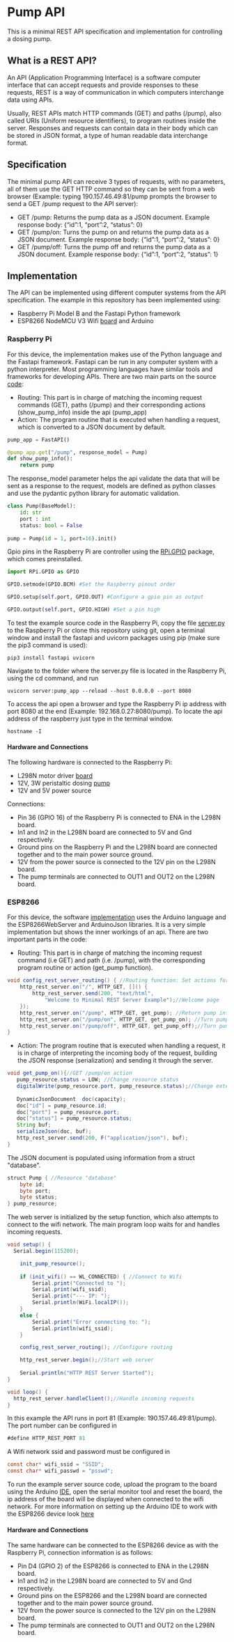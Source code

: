 # Pump API
This is a minimal REST API specification and implementation for controlling a dosing pump.

## What is a REST API?
An API (Application Programming Interface) is a software computer interface that can accept requests and provide responses to these requests, REST is a way of communication in which computers interchange data using APIs.

Usually, REST APIs match HTTP commands (GET) and paths (/pump), also called URIs (Uniform resource identifiers), to program routines inside the server. Responses and requests can contain data in their body which can be stored in JSON format, a type of human readable data interchange format.

## Specification
The minimal pump API can receive 3 types of requests, with no parameters, all of them use the GET HTTP command so they can be sent from a web browser (Example: typing 190.157.46.49:81/pump prompts the browser to send a GET /pump request to the API server):

* GET /pump: Returns the pump data as a JSON document. Example response body: {“id”:1, “port”:2, “status”: 0}
* GET /pump/on: Turns the pump on and returns the pump data as a JSON document. Example response body: {“id”:1, “port”:2, “status”: 0}
* GET /pump/off: Turns the pump off and returns the pump data as a JSON document. Example response body: {“id”:1, “port”:2, “status”: 1}

## Implementation

The API can be implemented using different computer systems from the API specification. The example in this repository has been implemented using:
* Raspberry Pi Model B and  the Fastapi Python framework
* ESP8266 NodeMCU V3 Wifi [board](http://prometec.org/communications/nodemcu/arduino-ide/) and Arduino

### Raspberry Pi
For this device, the implementation makes use of the Python language and the Fastapi framework. Fastapi can be run in any computer system with a python interpreter. Most programming languages have similar tools and frameworks for developing APIs.
There are two main parts on the source [code](/RasPi/rpiserver/server.py):

* Routing: This part is in charge of matching the incoming request commands (GET), paths (/pump) and their corresponding actions (show_pump_info) inside the api (pump_app)
* Action: The program routine that is executed when handling a request, which is converted to a JSON document by default.

```python
pump_app = FastAPI()

@pump_app.get("/pump", response_model = Pump)
def show_pump_info():
    return pump
```

 The response_model parameter helps the api validate the data that will be sent as a response to the request, models are defined as python classes and use the pydantic python library for automatic validation.

```python
class Pump(BaseModel):
    id: str
    port : int
    status: bool = False
    
pump = Pump(id = 1, port=16).init()
```
Gpio pins in the Raspberry Pi are controller using the [RPi.GPIO](https://pypi.org/project/RPi.GPIO/) package, which comes preinstalled.

```python
import RPi.GPIO as GPIO

GPIO.setmode(GPIO.BCM) #Set the Raspberry pinout order

GPIO.setup(self.port, GPIO.OUT) #Configure a gpio pin as output

GPIO.output(self.port, GPIO.HIGH) #Set a pin high
```

To test the example source code in the Raspberry Pi, copy the file [server.py](/RasPi/rpiserver/server.py) to the Raspberry Pi or clone this repository using git, open a terminal window and install the fastapi and uvicorn packages using pip (make sure the pip3 command is used):

```shell
pip3 install fastapi uvicorn
```

Navigate to the folder where the server.py file is located in the Raspberry Pi, using the cd command, and run

```shell
uvicorn server:pump_app --reload --host 0.0.0.0 --port 8080
```

To access the api open a browser and type the Raspberry Pi ip address with port 8080 at the end (Example: 192.168.0.27:8080/pump). To locate the api address of the raspberry just type in the terminal window.

```shell
hostname -I
```

#### Hardware and Connections 
The following hardware is connected to the Raspberry Pi:

* L298N motor driver [board](https://howtomechatronics.com/tutorials/arduino/arduino-dc-motor-control-tutorial-l298n-pwm-h-bridge/)
* 12V, 3W peristaltic dosing [pump](https://www.adafruit.com/product/1150)
* 12V and 5V power source

Connections:

* Pin 36 (GPIO 16) of the Raspberry Pi is connected to ENA in the L298N board.
* In1 and In2 in the L298N board are connected to 5V and Gnd respectively.
* Ground pins on the Raspberry Pi and the L298N board are connected together and to the main power source ground.
* 12V from the power source is connected to the 12V pin on the L298N board.
* The pump terminals are connected to OUT1 and OUT2 on the L298N board.


### ESP8266
For this device, the software [implementation](/ESP8266/ESPMinPumpEx/ESPMinPumpEx.ino) uses the Arduino language and the ESP8266WebServer and ArduinoJson libraries. It is a very simple implementation but shows the inner workings of an api.
There are two important parts in the code:

* Routing: This part is in charge of matching the incoming request command (i.e GET) and path (i.e. /pump), with the corresponding program routine or action (get_pump function).

```java
void config_rest_server_routing() { //Routing function: Set actions for incoming commands and locations
    http_rest_server.on("/", HTTP_GET, []() {
        http_rest_server.send(200, "text/html",
            "Welcome to Minimal REST Server Example");//Welcome page
    });
    http_rest_server.on("/pump", HTTP_GET, get_pump); //Return pump info
    http_rest_server.on("/pump/on", HTTP_GET, get_pump_on); //Turn pump on and return status
    http_rest_server.on("/pump/off", HTTP_GET, get_pump_off);//Turn pump off and return status
}
```
* Action: The program routine that is executed when handling a request, it is in charge of interpreting the incoming body of the request, building the JSON response (serialization) and sending it through the server.

```java
void get_pump_on(){//GET /pump/on action
   pump_resource.status = LOW; //Change resource status
   digitalWrite(pump_resource.port, pump_resource.status);//Change external pin status
   
   DynamicJsonDocument  doc(capacity);
   doc["id"] = pump_resource.id;
   doc["port"] = pump_resource.port;
   doc["status"] = pump_resource.status;
   String buf;
   serializeJson(doc, buf);
   http_rest_server.send(200, F("application/json"), buf);
}
```
The JSON document is populated using information from a  struct "database".
```java
struct Pump { //Resource "database"
    byte id;
    byte port;
    byte status;
} pump_resource;
```

The web server is initialized by the setup function, which also attempts to connect to the wifi network. The main program loop waits for and handles incoming requests.

```java
void setup() {
  Serial.begin(115200);

    init_pump_resource();
    
    if (init_wifi() == WL_CONNECTED) { //Connect to Wifi
        Serial.print("Connected to ");
        Serial.print(wifi_ssid);
        Serial.print("--- IP: ");
        Serial.println(WiFi.localIP());
    }
    else {
        Serial.print("Error connecting to: ");
        Serial.println(wifi_ssid);
    }

    config_rest_server_routing(); //Configure routing

    http_rest_server.begin();//Start web server
    
    Serial.println("HTTP REST Server Started");
}

void loop() {
  http_rest_server.handleClient();//Handle incoming requests
}
```

In this example the API runs in port 81 (Example: 190.157.46.49:81/pump). The port number can be configured in 

```java
#define HTTP_REST_PORT 81
```
A Wifi network ssid and password must be configured in

```java
const char* wifi_ssid = "SSID";
const char* wifi_passwd = "psswd";
```

To run the example server source code, upload the program to the board using the Arduino [IDE](https://www.arduino.cc/en/software), open the serial monitor tool and reset the board, the ip address of the board will be displayed when connected to the wifi network. For more information on setting up the Arduino IDE to work with the ESP8266 device look [here](https://randomnerdtutorials.com/how-to-install-esp8266-board-arduino-ide/)

#### Hardware and Connections
The same hardware can be connected to the ESP8266 device as with the Raspberry Pi, connection information is as follows:

* Pin D4 (GPIO 2) of the ESP8266 is connected to ENA in the L298N board.
* In1 and In2 in the L298N board are connected to 5V and Gnd respectively.
* Ground pins on the ESP8266 and the L298N board are connected together and to the main power source ground.
* 12V from the power source is connected to the 12V pin on the L298N board.
* The pump terminals are connected to OUT1 and OUT2 on the L298N board.











